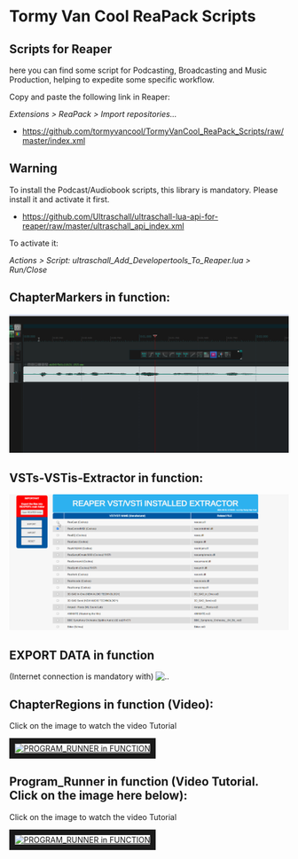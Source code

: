 # Tormy Van Cool ReaPack Scripts

Scripts for Reaper
------------------
here you can find some script for Podcasting, Broadcasting and Music Production, helping to expedite some specific workflow.


Copy and paste the following link in Reaper:

_Extensions > ReaPack > Import repositories..._

* https://github.com/tormyvancool/TormyVanCool_ReaPack_Scripts/raw/master/index.xml



Warning
-------
To install the Podcast/Audiobook scripts, this library is mandatory. Please install it and activate it first.
* https://github.com/Ultraschall/ultraschall-lua-api-for-reaper/raw/master/ultraschall_api_index.xml


To activate it:

_Actions > Script: ultraschall_Add_Developertools_To_Reaper.lua > Run/Close_



ChapterMarkers in function:
-------
![..](Chapters.gif)


VSTs-VSTis-Extractor in function:
-------
![..](VSTs-VSTis-INSTALLED_EXTRACTOR_1.3.gif)


EXPORT DATA in function
-------
(Internet connection is mandatory with)
![..](EXPORT_DATA_DEMO_2.3.gif)




ChapterRegions in function (Video):
-------
Click on the image to watch the video Tutorial

<a href="http://www.youtube.com/watch?feature=player_embedded&v=ZimOjRRKTzM
" target="_blank"><img src="http://img.youtube.com/vi/ZimOjRRKTzM/maxresdefault.jpg" 
alt="PROGRAM_RUNNER in FUNCTION" width="560" height="315" border="10" /></a>



Program_Runner in function (Video Tutorial. Click on the image here below):
-------
Click on the image to watch the video Tutorial

<a href="http://www.youtube.com/watch?feature=player_embedded&v=GzpWgQH7ZEs
" target="_blank"><img src="http://img.youtube.com/vi/GzpWgQH7ZEs/maxresdefault.jpg" 
alt="PROGRAM_RUNNER in FUNCTION" width="560" height="315" border="10" /></a>

